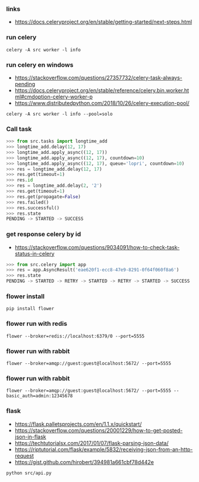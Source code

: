 ### links
* https://docs.celeryproject.org/en/stable/getting-started/next-steps.html

### run celery
```
celery -A src worker -l info
```

### run celery en windows
* https://stackoverflow.com/questions/27357732/celery-task-always-pending
* https://docs.celeryproject.org/en/stable/reference/celery.bin.worker.html#cmdoption-celery-worker-p
* https://www.distributedpython.com/2018/10/26/celery-execution-pool/
```
celery -A src worker -l info --pool=solo
```

### Call task
``` python
>>> from src.tasks import longtime_add
>>> longtime_add.delay(12, 17)
>>> longtime_add.apply_async((12, 17))
>>> longtime_add.apply_async((12, 17), countdown=10)
>>> longtime_add.apply_async((12, 17), queue='lopri', countdown=10)
>>> res = longtime_add.delay(12, 17)
>>> res.get(timeout=1)
>>> res.id
>>> res = longtime_add.delay(2, '2')
>>> res.get(timeout=1)
>>> res.get(propagate=False)
>>> res.failed()
>>> res.successful()
>>> res.state
PENDING -> STARTED -> SUCCESS
```

### get response celery by id
* https://stackoverflow.com/questions/9034091/how-to-check-task-status-in-celery
``` python
>>> from src.celery import app
>>> res = app.AsyncResult('eae620f1-ecc8-47e9-8291-0f64f060f8a6')
>>> res.state
PENDING -> STARTED -> RETRY -> STARTED -> RETRY -> STARTED -> SUCCESS
```

### flower install
```
pip install flower
```

### flower run with redis
```
flower --broker=redis://localhost:6379/0 --port=5555
```

### flower run with rabbit
```
flower --broker=amqp://guest:guest@localhost:5672/ --port=5555
```

### flower run with rabbit
```
flower --broker=amqp://guest:guest@localhost:5672/ --port=5555 --basic_auth=admin:12345678
```

### flask
* https://flask.palletsprojects.com/en/1.1.x/quickstart/
* https://stackoverflow.com/questions/20001229/how-to-get-posted-json-in-flask
* https://techtutorialsx.com/2017/01/07/flask-parsing-json-data/
* https://riptutorial.com/flask/example/5832/receiving-json-from-an-http-request
* https://gist.github.com/hirobert/394981a661cbf78d442e
```
python src/api.py
```